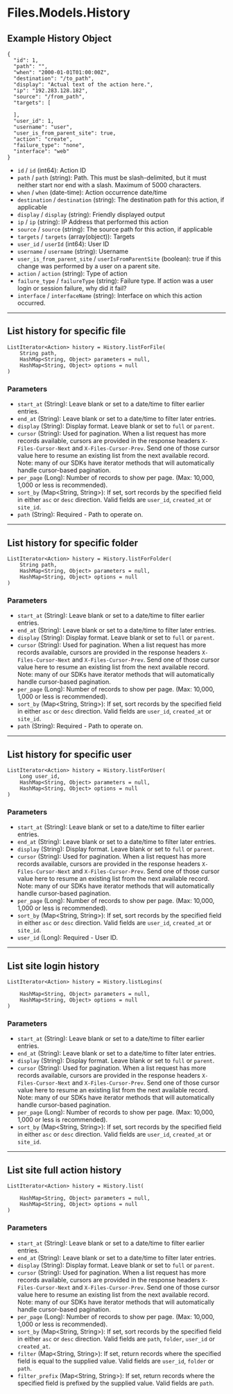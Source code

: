 # Files.Models.History

## Example History Object

```
{
  "id": 1,
  "path": "",
  "when": "2000-01-01T01:00:00Z",
  "destination": "/to_path",
  "display": "Actual text of the action here.",
  "ip": "192.283.128.182",
  "source": "/from_path",
  "targets": [

  ],
  "user_id": 1,
  "username": "user",
  "user_is_from_parent_site": true,
  "action": "create",
  "failure_type": "none",
  "interface": "web"
}
```

* `id` / `id`  (int64): Action ID
* `path` / `path`  (string): Path. This must be slash-delimited, but it must neither start nor end with a slash. Maximum of 5000 characters.
* `when` / `when`  (date-time): Action occurrence date/time
* `destination` / `destination`  (string): The destination path for this action, if applicable
* `display` / `display`  (string): Friendly displayed output
* `ip` / `ip`  (string): IP Address that performed this action
* `source` / `source`  (string): The source path for this action, if applicable
* `targets` / `targets`  (array(object)): Targets
* `user_id` / `userId`  (int64): User ID
* `username` / `username`  (string): Username
* `user_is_from_parent_site` / `userIsFromParentSite`  (boolean): true if this change was performed by a user on a parent site.
* `action` / `action`  (string): Type of action
* `failure_type` / `failureType`  (string): Failure type.  If action was a user login or session failure, why did it fail?
* `interface` / `interfaceName`  (string): Interface on which this action occurred.


---

## List history for specific file

```
ListIterator<Action> history = History.listForFile(
    String path, 
    HashMap<String, Object> parameters = null,
    HashMap<String, Object> options = null
)
```

### Parameters

* `start_at` (String): Leave blank or set to a date/time to filter earlier entries.
* `end_at` (String): Leave blank or set to a date/time to filter later entries.
* `display` (String): Display format. Leave blank or set to `full` or `parent`.
* `cursor` (String): Used for pagination.  When a list request has more records available, cursors are provided in the response headers `X-Files-Cursor-Next` and `X-Files-Cursor-Prev`.  Send one of those cursor value here to resume an existing list from the next available record.  Note: many of our SDKs have iterator methods that will automatically handle cursor-based pagination.
* `per_page` (Long): Number of records to show per page.  (Max: 10,000, 1,000 or less is recommended).
* `sort_by` (Map<String, String>): If set, sort records by the specified field in either `asc` or `desc` direction. Valid fields are `user_id`, `created_at` or `site_id`.
* `path` (String): Required - Path to operate on.


---

## List history for specific folder

```
ListIterator<Action> history = History.listForFolder(
    String path, 
    HashMap<String, Object> parameters = null,
    HashMap<String, Object> options = null
)
```

### Parameters

* `start_at` (String): Leave blank or set to a date/time to filter earlier entries.
* `end_at` (String): Leave blank or set to a date/time to filter later entries.
* `display` (String): Display format. Leave blank or set to `full` or `parent`.
* `cursor` (String): Used for pagination.  When a list request has more records available, cursors are provided in the response headers `X-Files-Cursor-Next` and `X-Files-Cursor-Prev`.  Send one of those cursor value here to resume an existing list from the next available record.  Note: many of our SDKs have iterator methods that will automatically handle cursor-based pagination.
* `per_page` (Long): Number of records to show per page.  (Max: 10,000, 1,000 or less is recommended).
* `sort_by` (Map<String, String>): If set, sort records by the specified field in either `asc` or `desc` direction. Valid fields are `user_id`, `created_at` or `site_id`.
* `path` (String): Required - Path to operate on.


---

## List history for specific user

```
ListIterator<Action> history = History.listForUser(
    Long user_id, 
    HashMap<String, Object> parameters = null,
    HashMap<String, Object> options = null
)
```

### Parameters

* `start_at` (String): Leave blank or set to a date/time to filter earlier entries.
* `end_at` (String): Leave blank or set to a date/time to filter later entries.
* `display` (String): Display format. Leave blank or set to `full` or `parent`.
* `cursor` (String): Used for pagination.  When a list request has more records available, cursors are provided in the response headers `X-Files-Cursor-Next` and `X-Files-Cursor-Prev`.  Send one of those cursor value here to resume an existing list from the next available record.  Note: many of our SDKs have iterator methods that will automatically handle cursor-based pagination.
* `per_page` (Long): Number of records to show per page.  (Max: 10,000, 1,000 or less is recommended).
* `sort_by` (Map<String, String>): If set, sort records by the specified field in either `asc` or `desc` direction. Valid fields are `user_id`, `created_at` or `site_id`.
* `user_id` (Long): Required - User ID.


---

## List site login history

```
ListIterator<Action> history = History.listLogins(
    
    HashMap<String, Object> parameters = null,
    HashMap<String, Object> options = null
)
```

### Parameters

* `start_at` (String): Leave blank or set to a date/time to filter earlier entries.
* `end_at` (String): Leave blank or set to a date/time to filter later entries.
* `display` (String): Display format. Leave blank or set to `full` or `parent`.
* `cursor` (String): Used for pagination.  When a list request has more records available, cursors are provided in the response headers `X-Files-Cursor-Next` and `X-Files-Cursor-Prev`.  Send one of those cursor value here to resume an existing list from the next available record.  Note: many of our SDKs have iterator methods that will automatically handle cursor-based pagination.
* `per_page` (Long): Number of records to show per page.  (Max: 10,000, 1,000 or less is recommended).
* `sort_by` (Map<String, String>): If set, sort records by the specified field in either `asc` or `desc` direction. Valid fields are `user_id`, `created_at` or `site_id`.


---

## List site full action history

```
ListIterator<Action> history = History.list(
    
    HashMap<String, Object> parameters = null,
    HashMap<String, Object> options = null
)
```

### Parameters

* `start_at` (String): Leave blank or set to a date/time to filter earlier entries.
* `end_at` (String): Leave blank or set to a date/time to filter later entries.
* `display` (String): Display format. Leave blank or set to `full` or `parent`.
* `cursor` (String): Used for pagination.  When a list request has more records available, cursors are provided in the response headers `X-Files-Cursor-Next` and `X-Files-Cursor-Prev`.  Send one of those cursor value here to resume an existing list from the next available record.  Note: many of our SDKs have iterator methods that will automatically handle cursor-based pagination.
* `per_page` (Long): Number of records to show per page.  (Max: 10,000, 1,000 or less is recommended).
* `sort_by` (Map<String, String>): If set, sort records by the specified field in either `asc` or `desc` direction. Valid fields are `path`, `folder`, `user_id` or `created_at`.
* `filter` (Map<String, String>): If set, return records where the specified field is equal to the supplied value. Valid fields are `user_id`, `folder` or `path`.
* `filter_prefix` (Map<String, String>): If set, return records where the specified field is prefixed by the supplied value. Valid fields are `path`.
